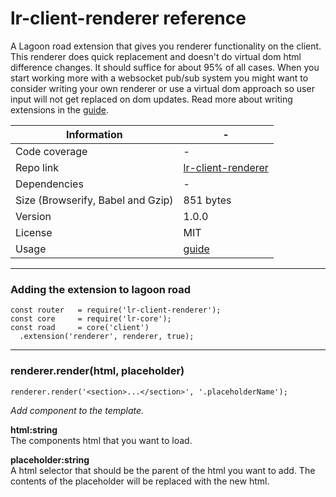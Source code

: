 # lr-client-renderer reference

A Lagoon road extension that gives you renderer functionality on the client. This renderer does quick replacement and doesn't do virtual dom html difference changes. It should suffice for about 95% of all cases. When you start working more with a websocket pub/sub system you might want to consider writing your own renderer or use a virtual dom approach so user input will not get replaced on dom updates. Read more about writing extensions in the [guide](https://lagoonroad.com/guide).

| Information | - |
| ----------- | - |
| Code coverage | - |
| Repo link | [lr-client-renderer](https://github.com/lagoon-road/lr-client-renderer) |
| Dependencies | - |
| Size (Browserify, Babel and Gzip)| 851 bytes |
| Version | 1.0.0 |
| License | MIT |
| Usage | [guide](https://lagoonroad.com/guide) |

---

### Adding the extension to lagoon road

```
const router   = require('lr-client-renderer');
const core     = require('lr-core');
const road     = core('client')
  .extension('renderer', renderer, true);
```

---

### renderer.render(html, placeholder)
```
renderer.render('<section>...</section>', '.placeholderName');
```

_Add component to the template._

**html:string**  
The components html that you want to load.

**placeholder:string**  
A html selector that should be the parent of the html you want to add. The contents of the placeholder will be replaced with the new html.
